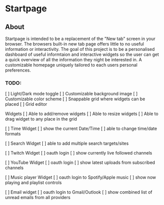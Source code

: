 # Startpage

## About

Startpage is intended to be a replacement of the "New tab" screen in your browser.
The browsers built-in new tab page offers little to no useful information or interactivity.
The goal of this project is to be a personalised dashboard of useful informtaion and interactive widgets
so the user can get a quick overview of all the information they night be interested in.
A customizable homepage uniquely tailored to each users personal preferences.

### TODO:

[ ] Light/Dark mode toggle
[ ] Customizable background image
[ ] Customizable color scheme
[ ] Snappable grid where widgets can be placed
[ ] Grid editor

Widgets
[ ] Able to add/remove widgets
[ ] Able to resize widgets
[ ] Able to drag widget to any place in the grid

[ ] Time Widget
[ ] show the current Date/Time
[ ] able to change time/date formats

[ ] Search Widget
[ ] able to add multiple search targets/sites

[ ] Twitch Widget
[ ] oauth login
[ ] show currently live followed channels

[ ] YouTube Widget
[ ] oauth login
[ ] show latest uploads from subscribed channels

[ ] Music player Widget
[ ] oauth login to Spotify/Apple music
[ ] show now playing and playlist controls

[ ] Email widget
[ ] oauth login to Gmail/Outlook
[ ] show combined list of unread emails from all providers
